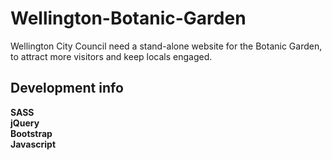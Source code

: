 # Wellington-Botanic-Garden
Wellington City Council need a stand-alone website for the Botanic Garden, to attract more visitors and keep locals engaged.

## Development info

**SASS** <br>
**jQuery** <br>
**Bootstrap** <br>
**Javascript** <br>
